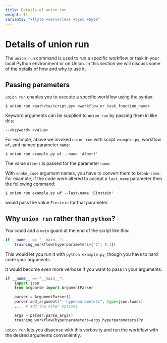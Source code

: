 ```yaml
---
title: Details of union run
weight: 11
variants: "+flyte +serverless +byoc +byok"
---
```


# Details of union run

The `union run` command is used to run a specific workflow or task in your local Python environment or on Union.
In this section we will discuss some of the details of how and why to use it.

## Passing parameters

`union run` enables you to execute a specific workflow using the syntax:

```shell
$ union run <path/to/script.py> <workflow_or_task_function_name>
```

Keyword arguments can be supplied to `union run` by passing them in like this:

```shell
--<keyword> <value>
```

For example, above we invoked `union run` with script `example.py`, workflow `wf`, and named parameter `name`:

```shell
$ union run example.py wf --name 'Albert'
```

The value `Albert` is passed for the parameter `name`.

With `snake_case` argument names, you have to convert them to `kebab-case`. For example,
if the code were altered to accept a `last_name` parameter then the following command:

```shell
$ union run example.py wf --last-name 'Einstein'
```

would pass the value `Einstein` for that parameter.

## Why `union run` rather than `python`?

You could add a `main` guard at the end of the script like this:

```python
if __name__ == "__main__":
    training_workflow(hyperparameters={"C": 0.1})
```

This would let you run it with `python example.py`, though you have to hard code your arguments.

It would become even more verbose if you want to pass in your arguments:

```python
if __name__ == "__main__":
    import json
    from argparse import ArgumentParser

    parser = ArgumentParser()
    parser.add_argument("--hyperparameters", type=json.loads)
    ...  # add the other options

    args = parser.parse_args()
    training_workflow(hyperparameters=args.hyperparameters)Py

```

`union run` lets you dispense with this verbosity and run the workflow with the desired arguments conveniently.